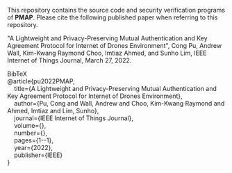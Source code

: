 This repository contains the source code and security verification programs of **PMAP**. Please cite the following published paper when referring to this repository.

"A Lightweight and Privacy-Preserving Mutual Authentication and Key Agreement Protocol for Internet of Drones Environment", Cong Pu, Andrew Wall, Kim-Kwang Raymond Choo, Imtiaz Ahmed, and Sunho Lim, IEEE Internet of Things Journal, March 27, 2022. 

BibTeX<br/>
@article{pu2022PMAP,<br/>
  &nbsp;&nbsp;&nbsp;&nbsp;title={A Lightweight and Privacy-Preserving Mutual Authentication and Key Agreement Protocol for Internet of Drones Environment},<br/>
  &nbsp;&nbsp;&nbsp;&nbsp;author={Pu, Cong and Wall, Andrew and Choo, Kim-Kwang Raymond and Ahmed, Imtiaz and Lim, Sunho},<br/>
  &nbsp;&nbsp;&nbsp;&nbsp;journal={IEEE Internet of Things Journal},<br/>
  &nbsp;&nbsp;&nbsp;&nbsp;volume={},<br/>
  &nbsp;&nbsp;&nbsp;&nbsp;number={},<br/>
  &nbsp;&nbsp;&nbsp;&nbsp;pages={1--1},<br/>
  &nbsp;&nbsp;&nbsp;&nbsp;year={2022},<br/>
  &nbsp;&nbsp;&nbsp;&nbsp;publisher={IEEE}<br/>
}